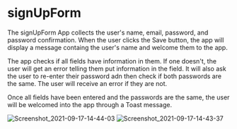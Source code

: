 # signUpForm

The signUpForm App collects the user's name, email, password, and password confirmation. 
When the user clicks the Save button, the app will display a message containg the user's name and welcome them to the app.

The app checks if all fields have information in them. If one doesn't, the user will get an error telling them put information in the field.
It will also ask the user to re-enter their password adn then check if both passwords are the same. The user will receive an error if they are not.

Once all fields have been entered and the passwords are the same, the user will be welcomed into the app through a Toast message.

![Screenshot_2021-09-17-14-44-03](https://user-images.githubusercontent.com/73030319/133840129-74b8db58-d757-4b13-abee-cb1061815e1f.png)
![Screenshot_2021-09-17-14-43-37](https://user-images.githubusercontent.com/73030319/133840140-33b0fb0a-4231-4ad5-9235-fd2b844e0840.png)
